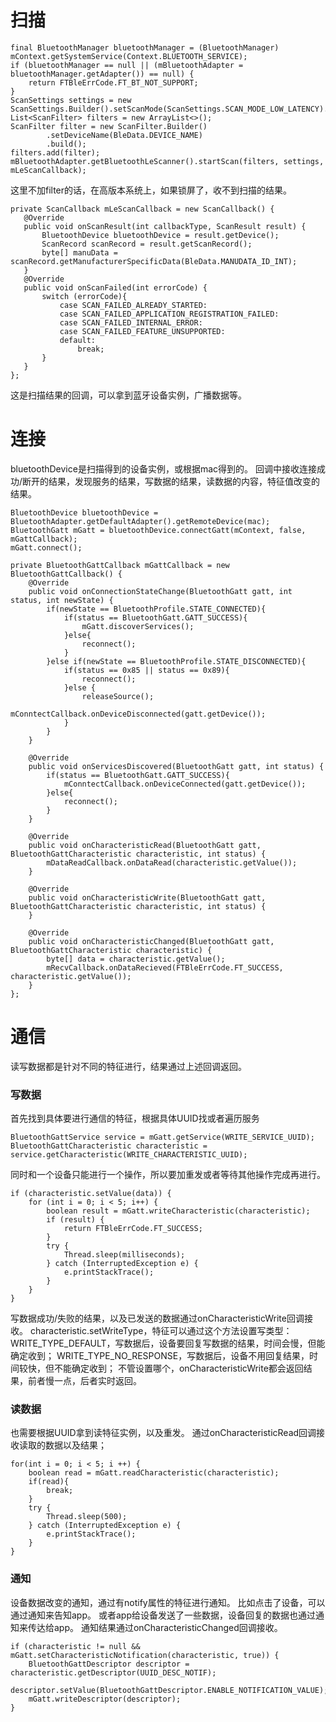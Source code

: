 # 扫描
```
final BluetoothManager bluetoothManager = (BluetoothManager) mContext.getSystemService(Context.BLUETOOTH_SERVICE);
if (bluetoothManager == null || (mBluetoothAdapter = bluetoothManager.getAdapter()) == null) {
    return FTBleErrCode.FT_BT_NOT_SUPPORT;
}
ScanSettings settings = new ScanSettings.Builder().setScanMode(ScanSettings.SCAN_MODE_LOW_LATENCY).build();
List<ScanFilter> filters = new ArrayList<>();
ScanFilter filter = new ScanFilter.Builder()
        .setDeviceName(BleData.DEVICE_NAME)
        .build();
filters.add(filter);
mBluetoothAdapter.getBluetoothLeScanner().startScan(filters, settings, mLeScanCallback);
```
这里不加filter的话，在高版本系统上，如果锁屏了，收不到扫描的结果。
```
private ScanCallback mLeScanCallback = new ScanCallback() {
   @Override
   public void onScanResult(int callbackType, ScanResult result) {
       BluetoothDevice bluetoothDevice = result.getDevice();
       ScanRecord scanRecord = result.getScanRecord();
       byte[] manuData = scanRecord.getManufacturerSpecificData(BleData.MANUDATA_ID_INT);
   }
   @Override
   public void onScanFailed(int errorCode) {
       switch (errorCode){
           case SCAN_FAILED_ALREADY_STARTED:
           case SCAN_FAILED_APPLICATION_REGISTRATION_FAILED:
           case SCAN_FAILED_INTERNAL_ERROR:
           case SCAN_FAILED_FEATURE_UNSUPPORTED:
           default:
               break;
       }
   }
};
```
这是扫描结果的回调，可以拿到蓝牙设备实例，广播数据等。

# 连接
bluetoothDevice是扫描得到的设备实例，或根据mac得到的。
回调中接收连接成功/断开的结果，发现服务的结果，写数据的结果，读数据的内容，特征值改变的结果。
```
BluetoothDevice bluetoothDevice = BluetoothAdapter.getDefaultAdapter().getRemoteDevice(mac);
BluetoothGatt mGatt = bluetoothDevice.connectGatt(mContext, false, mGattCallback);
mGatt.connect();

private BluetoothGattCallback mGattCallback = new BluetoothGattCallback() {
    @Override
    public void onConnectionStateChange(BluetoothGatt gatt, int status, int newState) {
        if(newState == BluetoothProfile.STATE_CONNECTED){
            if(status == BluetoothGatt.GATT_SUCCESS){
                mGatt.discoverServices();
            }else{
                reconnect();
            }
        }else if(newState == BluetoothProfile.STATE_DISCONNECTED){
            if(status == 0x85 || status == 0x89){
                reconnect();
            }else {
                releaseSource();
                mConntectCallback.onDeviceDisconnected(gatt.getDevice());
            }
        }
    }

    @Override
    public void onServicesDiscovered(BluetoothGatt gatt, int status) {
        if(status == BluetoothGatt.GATT_SUCCESS){
            mConntectCallback.onDeviceConnected(gatt.getDevice());
        }else{
            reconnect();
        }
    }

    @Override
    public void onCharacteristicRead(BluetoothGatt gatt, BluetoothGattCharacteristic characteristic, int status) {
        mDataReadCallback.onDataRead(characteristic.getValue());
    }

    @Override
    public void onCharacteristicWrite(BluetoothGatt gatt, BluetoothGattCharacteristic characteristic, int status) {
    }

    @Override
    public void onCharacteristicChanged(BluetoothGatt gatt, BluetoothGattCharacteristic characteristic) {
        byte[] data = characteristic.getValue();
        mRecvCallback.onDataRecieved(FTBleErrCode.FT_SUCCESS, characteristic.getValue());
    }
};
```

# 通信
读写数据都是针对不同的特征进行，结果通过上述回调返回。
### 写数据
首先找到具体要进行通信的特征，根据具体UUID找或者遍历服务
```
BluetoothGattService service = mGatt.getService(WRITE_SERVICE_UUID);
BluetoothGattCharacteristic characteristic = service.getCharacteristic(WRITE_CHARACTERISTIC_UUID);
```
同时和一个设备只能进行一个操作，所以要加重发或者等待其他操作完成再进行。
```
if (characteristic.setValue(data)) {
    for (int i = 0; i < 5; i++) {
        boolean result = mGatt.writeCharacteristic(characteristic);
        if (result) {
            return FTBleErrCode.FT_SUCCESS;
        }
        try {
            Thread.sleep(milliseconds);
        } catch (InterruptedException e) {
            e.printStackTrace();
        }
    }
}
```
写数据成功/失败的结果，以及已发送的数据通过onCharacteristicWrite回调接收。
characteristic.setWriteType，特征可以通过这个方法设置写类型：
WRITE_TYPE_DEFAULT，写数据后，设备要回复写数据的结果，时间会慢，但能确定收到；
WRITE_TYPE_NO_RESPONSE，写数据后，设备不用回复结果，时间较快，但不能确定收到；
不管设置哪个，onCharacteristicWrite都会返回结果，前者慢一点，后者实时返回。

### 读数据
也需要根据UUID拿到读特征实例，以及重发。
通过onCharacteristicRead回调接收读取的数据以及结果；
```
for(int i = 0; i < 5; i ++) {
    boolean read = mGatt.readCharacteristic(characteristic);
    if(read){
        break;
    }
    try {
        Thread.sleep(500);
    } catch (InterruptedException e) {
        e.printStackTrace();
    }
}
```

### 通知
设备数据改变的通知，通过有notify属性的特征进行通知。
比如点击了设备，可以通过通知来告知app。
或者app给设备发送了一些数据，设备回复的数据也通过通知来传达给app。
通知结果通过onCharacteristicChanged回调接收。
```
if (characteristic != null && mGatt.setCharacteristicNotification(characteristic, true)) {
    BluetoothGattDescriptor descriptor = characteristic.getDescriptor(UUID_DESC_NOTIF);
    descriptor.setValue(BluetoothGattDescriptor.ENABLE_NOTIFICATION_VALUE);
    mGatt.writeDescriptor(descriptor);
}
```
